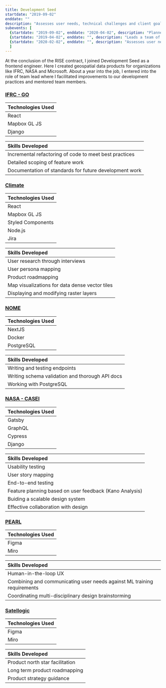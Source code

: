 ```yaml
---
title: Development Seed
startdate: "2019-09-02"
enddate: ""
description: "Assesses user needs, technical challenges and client goals to create product road maps and technical implementation plans"
subevents: [
  {startdate: "2019-09-02", enddate: "2020-04-02", description: "Planned and built tools for a variety of clients" },
  {startdate: "2019-04-02", enddate: "", description: "Leads a team of designers and developers through multiple projects while building shared tools, processes and standards to elevate our practice" },
  {startdate: "2020-02-02", enddate: "", description: "Assesses user needs, technical challenges and client goals to create product road maps and technical implementation plans" }
  ]
---
```


At the conclusion of the RISE contract, I joined Development Seed as a frontend engineer. Here I created geospatial data products for organizations like IFRC, NASA and Microsoft. About a year into the job, I entered into the role of team lead where I facilitated improvements to our development practices and mentored team members. 

### [IFRC - GO](https://go.ifrc.org/)


| Technologies Used | 
| :----------       | 
| React            | 
| Mapbox GL JS             | 
| Django              | 


| Skills Developed |
| :----- |
| Incremental refactoring of code to meet best practices |
| Detailed scoping of feature work |
| Documentation of standards for future development work |

### [Climate](https://climate.com/)


| Technologies Used | 
| :----------       | 
| React             | 
| Mapbox GL JS      | 
| Styled Components | 
| Node.js           | 
| Jira              | 


| Skills Developed |
| :----- |
| User research through interviews |
| User persona mapping |
| Product roadmapping |
| Map visualizations for data dense vector tiles |
| Displaying and modifying raster layers |

### [NOME](https://trajectorymagazine.com/open-source-in-the-intelligence-community/)


| Technologies Used | 
| :----------       | 
| NextJS             | 
| Docker      | 
| PostgreSQL | 



| Skills Developed |
| :----- |
| Writing and testing endpoints |
| Writing schema validation and thorough API docs |
| Working with PostgreSQL |

### [NASA - CASEI](https://impact.earthdata.nasa.gov/casei/)


| Technologies Used | 
| :----------       | 
| Gatsby             | 
| GraphQL      | 
| Cypress | 
| Django | 



| Skills Developed |
| :----- |
| Usability testing |
| User story mapping |
| End-to-end testing |
| Feature planning based on user feedback (Kano Analysis) |
| Buiding a scalable design system |
| Effective collaboration with design |

### [PEARL](https://developmentseed.org/projects/pearl-land-mapping)


| Technologies Used | 
| :----------       | 
| Figma             | 
| Miro      | 



| Skills Developed |
| :----- |
| Human-in-the-loop UX |
| Combining and communicating user needs against ML training requirements |
| Coordinating multi-disciplinary design brainstorming |

### [Satellogic](https://satellogic.com/)


| Technologies Used | 
| :----------       | 
| Figma             | 
| Miro      | 



| Skills Developed |
| :----- |
| Product north star facilitation |
| Long term product roadmapping |
| Product strategy guidance |

